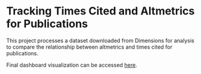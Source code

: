 # Tracking Times Cited and Altmetrics for Publications

This project processes a dataset downloaded from Dimensions for analysis to compare the relationship between altmetrics and times cited for publications.

Final dashboard visualization can be accessed [here](https://public.tableau.com/views/AltmetricsvsTimesCited/Dashboard?:language=en-US&publish=yes&:sid=&:display_count=n&:origin=viz_share_link).
